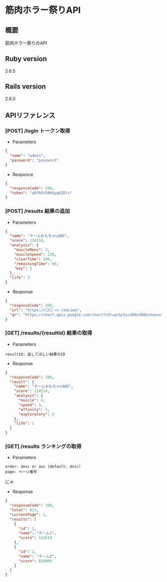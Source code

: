 # 筋肉ホラー祭りAPI

## 概要
筋肉ホラー祭りのAPI

## Ruby version
2.6.5

## Rails version
2.6.0

## APIリファレンス

### [POST] /login トークン取得
- Parameters

```json
{
  "name": "admin",
  "password": "password"
}
```

- Responce
```json
{
  "responceCode": 200,
  "token": "uD76GY58HGyg6IDls"
}
```

### [POST] /results 結果の追加

- Parameters

```json
{
  "name": "チームおもちゃLABO",
  "score": 114514,
  "analysis": {
    "muscleMenu": 3,
    "muscleSpeed": 120,
    "clearTime": 240,
    "remainingTime": 60,
    "key": 2
  },
  "life": 3
}
```

- Response

```json
{
  "responseCode": 200,
  "url": "https://〇〇.✕✕.com/aaa",
  "qr": "https://chart.apis.google.com/chart?cht=qr&chs=300x300&choe=utf8&chl=https://〇〇.✕✕.com/aaa"
}
```

### [GET] /results/{resultId} 結果の取得

- Parameters

```
resultId: 返してほしい結果のID
```

- Response

```json
{
  "responseCode": 200,
  "result": {
    "name": "チームおもちゃLABO",
    "score": 114514,
    "analysis": {
      "muscle": 4,
      "speed": 3,
      "affinity": 5,
      "exploratory": 2
    },
    "life": 1
  }
}
```

### [GET] /results ランキングの取得

- Parameters

```
order: desc or asc (default: desc)
page: ページ番号
```
にゃ
- Response

```json
{
  "responseCode": 200,
  "total": 813,
  "currentPage": 1,
  "results": [
    {
      "id": 1,
      "name": "チーム1",
      "score": 114514
    },
    {
      "id": 2,
      "name": "チーム2",
      "score": 810000
    }
  ]
}
```
